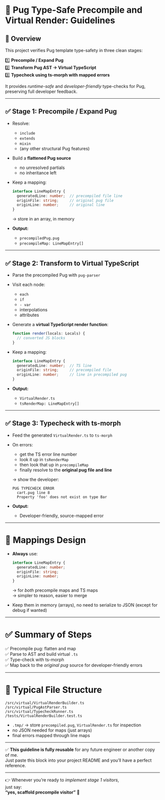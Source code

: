 # 📝 **Pug Type-Safe Precompile and Virtual Render: Guidelines**

## 🚀 Overview

This project verifies Pug template type-safety in three clean stages:

1️⃣ **Precompile / Expand Pug**  
2️⃣ **Transform Pug AST → Virtual TypeScript**  
3️⃣ **Typecheck using ts-morph with mapped errors**

It provides *runtime-safe* and *developer-friendly* type-checks for Pug, preserving full developer feedback.

---

## ✅ Stage 1: Precompile / Expand Pug

- Resolve:
  - `include`
  - `extends`
  - `mixin`
  - (any other structural Pug features)
- Build a **flattened Pug source**
  - no unresolved partials
  - no inheritance left
- Keep a mapping:
  
    ````ts
    interface LineMapEntry {
      generatedLine: number;  // precompiled file line
      originFile: string;     // original pug file
      originLine: number;     // original line
    }
    ````
  
  → store in an array, in memory
- **Output:**
  - `precompiledPug.pug`
  - `precompileMap: LineMapEntry[]`

---

## ✅ Stage 2: Transform to Virtual TypeScript

- Parse the precompiled Pug with `pug-parser`
- Visit each node:
  - `each`
  - `if`
  - `- var`
  - interpolations
  - attributes
- Generate a **virtual TypeScript render function**:
  
    ````ts
    function render(locals: Locals) {
      // converted JS blocks
    }
    ````
  
- Keep a mapping:
  
    ````ts
    interface LineMapEntry {
      generatedLine: number;  // TS line
      originFile: string;     // precompiled file
      originLine: number;     // line in precompiled pug
    }
    ````
  
- **Output:**
  - `VirtualRender.ts`
  - `tsRenderMap: LineMapEntry[]`

---

## ✅ Stage 3: Typecheck with ts-morph

- Feed the generated `VirtualRender.ts` to `ts-morph`
- On errors:
  - get the TS error line number
  - look it up in `tsRenderMap`
  - then look that up in `precompileMap`
  - finally resolve to the **original pug file and line**
  
  → show the developer:
  
    ```text
    PUG TYPECHECK ERROR
      cart.pug line 8
      Property 'foo' does not exist on type Bar
    ```
- **Output:**
  - Developer-friendly, source-mapped error

---

# 🌟 Mappings Design

- **Always** use:
  
    ````ts
    interface LineMapEntry {
      generatedLine: number;
      originFile: string;
      originLine: number;
    }
    ````
  
  → for *both* precompile maps and TS maps  
  → simpler to reason, easier to merge
- Keep them in memory (arrays), no need to serialize to JSON (except for debug if wanted)

---

# ✅ Summary of Steps

✅ Precompile pug: flatten and map  
✅ Parse to AST and build virtual `.ts`  
✅ Type-check with ts-morph  
✅ Map back to the *original pug* source for developer-friendly errors

---

# 📁 Typical File Structure

```text
/src/virtual/VirtualRenderBuilder.ts
/src/virtual/PugAstParser.ts
/src/virtual/TypecheckRunner.ts
/tests/VirtualRenderBuilder.test.ts
```

- `.tmp/` → store `precompiled.pug`, `VirtualRender.ts` for inspection
- no JSON needed for maps (just arrays)
- final errors mapped through line maps

---

✅ **This guideline is fully reusable** for any future engineer or another copy of me.  
Just paste this block into your project README and you’ll have a perfect reference.

---

👉 Whenever you’re ready to *implement stage 1 visitors*,  
just say:  
**“yes, scaffold precompile visitor”** 🚀
